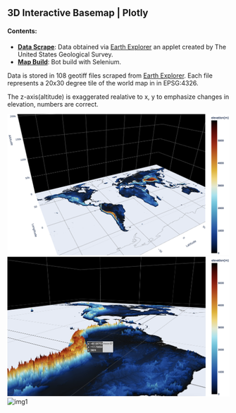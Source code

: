 ## **3D Interactive Basemap** | Plotly

#### Contents:
- [**Data Scrape**](./basemap_scrape.ipynb): Data obtained via [Earth Explorer](https://earthexplorer.usgs.gov/) an applet created by The United States Geological Survey.
- [**Map Build**](./basemap.ipynb): Bot build with Selenium.

Data is stored in 108 geotiff files scraped from [Earth Explorer](https://earthexplorer.usgs.gov/). Each file represents a 20x30 degree tile of the world map in in EPSG:4326. 

The z-axis(altitude) is exaggerated realative to x, y to emphasize changes in elevation, numbers are correct.

![img2](./images/2.png)
![img3](./images/3.png)
![img1](./images/1.png)


